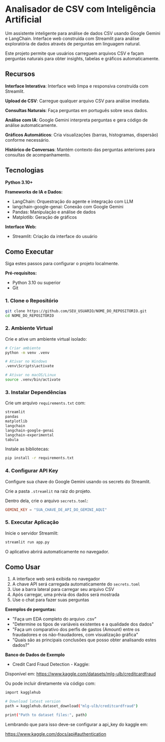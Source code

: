 # Analisador de CSV com Inteligência Artificial

Um assistente inteligente para análise de dados CSV usando Google Gemini e LangChain. Interface web construída com Streamlit para análise exploratória de dados através de perguntas em linguagem natural.

Este projeto permite que usuários carreguem arquivos CSV e façam perguntas naturais para obter insights, tabelas e gráficos automaticamente.

## Recursos

**Interface Interativa**: Interface web limpa e responsiva construída com Streamlit.

**Upload de CSV**: Carregue qualquer arquivo CSV para análise imediata.

**Consultas Naturais**: Faça perguntas em português sobre seus dados.

**Análise com IA**: Google Gemini interpreta perguntas e gera código de análise automaticamente.

**Gráficos Automáticos**: Cria visualizações (barras, histogramas, dispersão) conforme necessário.

**Histórico de Conversas**: Mantém contexto das perguntas anteriores para consultas de acompanhamento.

## Tecnologias

**Python 3.10+**

**Frameworks de IA e Dados:**
- LangChain: Orquestração do agente e integração com LLM
- langchain-google-genai: Conexão com Google Gemini
- Pandas: Manipulação e análise de dados
- Matplotlib: Geração de gráficos

**Interface Web:**
- Streamlit: Criação da interface do usuário

## Como Executar

Siga estes passos para configurar o projeto localmente.

**Pré-requisitos:**
- Python 3.10 ou superior
- Git

### 1. Clone o Repositório
```bash
git clone https://github.com/SEU_USUARIO/NOME_DO_REPOSITORIO.git
cd NOME_DO_REPOSITORIO
```

### 2. Ambiente Virtual
Crie e ative um ambiente virtual isolado:

```bash
# Criar ambiente
python -m venv .venv

# Ativar no Windows
.venv\Scripts\activate

# Ativar no macOS/Linux
source .venv/bin/activate
```

### 3. Instalar Dependências
Crie um arquivo `requirements.txt` com:

```txt
streamlit
pandas
matplotlib
langchain
langchain-google-genai
langchain-experimental
tabula
```

Instale as bibliotecas:
```bash
pip install -r requirements.txt
```

### 4. Configurar API Key
Configure sua chave do Google Gemini usando os secrets do Streamlit.

Crie a pasta `.streamlit` na raiz do projeto.

Dentro dela, crie o arquivo `secrets.toml`:

```toml
GEMINI_KEY = "SUA_CHAVE_DE_API_DO_GEMINI_AQUI"
```

### 5. Executar Aplicação
Inicie o servidor Streamlit:

```bash
streamlit run app.py
```

O aplicativo abrirá automaticamente no navegador.

## Como Usar

1. A interface web será exibida no navegador
2. A chave API será carregada automaticamente do `secrets.toml`
3. Use a barra lateral para carregar seu arquivo CSV
4. Após carregar, uma prévia dos dados será mostrada
5. Use o chat para fazer suas perguntas

**Exemplos de perguntas:**
- "Faça um EDA completo do arquivo .csv"
- "Determine os tipos de variáveis existentes e a qualidade dos dados"
- "Faça um comparativo dos perfis de gastos (Amount) entre os fraudadores e os não-fraudadores, com visualização gráfica"
- "Quais são as principais conclusões que posso obter analisando estes dados?"

**Banco de Dados de Exemplo**

- Credit Card Fraud Detection - Kaggle:

Disponível em: https://www.kaggle.com/datasets/mlg-ulb/creditcardfraud

Ou pode incluir diretamente via código com:

```bash
import kagglehub

# Download latest version
path = kagglehub.dataset_download("mlg-ulb/creditcardfraud")

print("Path to dataset files:", path)
```

Lembrando que para isso deve-se configurar a api_key do kaggle em:

https://www.kaggle.com/docs/api#authentication
